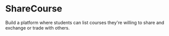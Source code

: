 # ShareCourse
Build a platform where students can list courses they're willing to share and exchange or trade with others.
